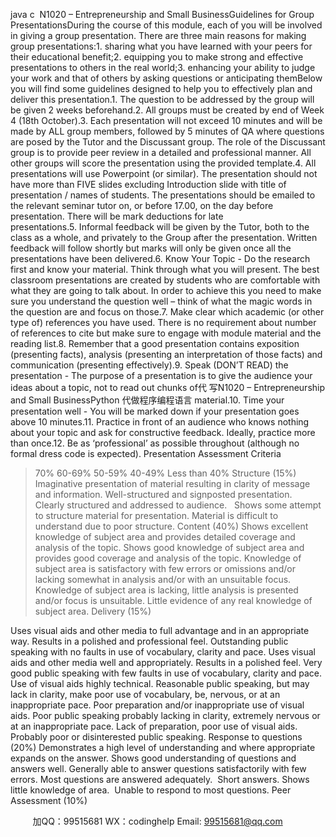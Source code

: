 java c 
N1020 – Entrepreneurship and Small BusinessGuidelines for Group PresentationsDuring the course of this module, each of you will be involved in giving a group presentation. There are three main reasons for making group presentations:1. sharing what you have learned with your peers for their educational benefit;2. equipping you to make strong and effective presentations to others in the real world;3. enhancing your ability to judge your work and that of others by asking questions or anticipating themBelow you will find some guidelines designed to help you to effectively plan and deliver this presentation.1. The question to be addressed by the group will be given 2 weeks beforehand.2. All groups must be created by end of Week 4 (18th October).3. Each presentation will not exceed 10 minutes and will be made by ALL group members, followed by 5 minutes of QA where questions are posed by the Tutor and the Discussant group. The role of the Discussant group is to provide peer review in a detailed and professional manner. All other groups will score the presentation using the provided template.4. All presentations will use Powerpoint (or similar). The presentation should not have more than FIVE slides excluding Introduction slide with title of presentation / names of students. The presentations should be emailed to the relevant seminar tutor on, or before 17.00, on the day before presentation. There will be mark deductions for late presentations.5. Informal feedback will be given by the Tutor, both to the class as a whole, and privately to the Group after the presentation. Written feedback will follow shortly but marks will only be given once all the presentations have been delivered.6. Know Your Topic - Do the research first and know your material. Think through what you will present. The best classroom presentations are created by students who are comfortable with what they are going to talk about. In order to achieve this you need to make sure you understand the question well – think of what the magic words in the question are and focus on those.7. Make clear which academic (or other type of) references you have used. There is no requirement about number of references to cite but make sure to engage with module material and the reading list.8. Remember that a good presentation contains exposition (presenting facts), analysis (presenting an interpretation of those facts) and communication (presenting effectively).9. Speak (DON’T READ) the presentation - The purpose of a presentation is to give the audience your ideas about a topic, not to read out chunks of代 写N1020 – Entrepreneurship and Small BusinessPython
代做程序编程语言 material.10. Time your presentation well - You will be marked down if your presentation goes above 10 minutes.11. Practice in front of an audience who knows nothing about your topic and ask for constructive feedback. Ideally, practice more than once.12. Be as ‘professional’ as possible throughout (although no formal dress code is expected).
Presentation Assessment Criteria

>70%
60-69%
50-59%
40-49%
Less than 40%
Structure
(15%)
Imaginative presentation of material resulting in clarity of message and information.
Well-structured and signposted presentation.  
Clearly structured and addressed to audience.  
Shows some attempt to structure material for presentation.
Material is difficult to understand due to poor structure.
Content
(40%)
Shows excellent knowledge of subject area and provides detailed coverage and analysis of the topic.
Shows good knowledge of subject area and provides good coverage and analysis of the topic.
Knowledge of subject area is satisfactory with few errors or omissions and/or lacking somewhat in analysis and/or with an unsuitable focus.
Knowledge of subject area is lacking, little analysis is presented and/or focus is unsuitable.
Little evidence of any real knowledge of subject area.
Delivery
(15%)

Uses visual aids and other media to full advantage and in an appropriate way. Results in a polished
and professional feel. Outstanding public speaking with no faults in use of vocabulary, clarity and pace.
Uses visual aids and other media well and appropriately. Results in a polished feel. Very good
public speaking with few faults in use of vocabulary, clarity and pace. 
Use of visual aids highly technical. Reasonable public speaking,
but may lack in clarity, make poor use of vocabulary, be, nervous, or at an
inappropriate pace.
Poor preparation and/or inappropriate use of visual aids.
Poor public speaking probably lacking in clarity, extremely nervous or at an inappropriate pace.
Lack of preparation, poor use of visual aids. Probably poor or disinterested public speaking. 
Response to questions
(20%)
Demonstrates a high level of understanding and where appropriate expands on the answer.
Shows good understanding of questions and answers well.
Generally able to answer questions satisfactorily with few errors. 
Most questions are answered adequately.  Short answers.
Shows little knowledge of area.  Unable to respond to most questions.
Peer Assessment (10%)




         
加QQ：99515681  WX：codinghelp  Email: 99515681@qq.com
